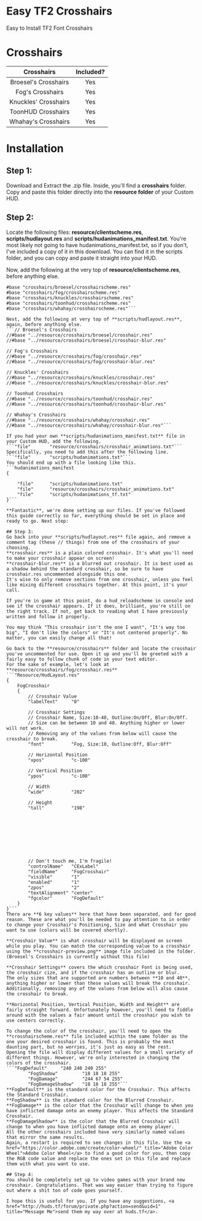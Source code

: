 Easy TF2 Crosshairs
=====
Easy to Install TF2 Font Crosshairs

Crosshairs
=====
| Crosshairs | Included? |
|:-------------:|:-------------:|
| Broesel's Crosshairs | Yes |
| Fog's Crosshairs | Yes |
| Knuckles' Crosshairs | Yes |
| ToonHUD Crosshairs | Yes |
| Whahay's Crosshairs | Yes |

Installation
====
## Step 1:
Download and Extract the .zip file. Inside, you'll find a **crosshairs** folder. Copy and paste this folder directly into the **resource folder** of your Custom HUD.

## Step 2:
Locate the following files: **resource/clientscheme.res**, **scripts/hudlayout.res** and **scripts/hudanimations_manifest.txt**.
You're most likely not going to have hudanimations_manifest.txt, so if you don't, I've included a copy of it in this download. You can find it in the scripts folder, and you can copy and paste it straight into your HUD.

Now, add the following at the very top of **resource/clientscheme.res**, before anything else.
```// Crosshairs
#base "crosshairs/broesel/crosshairscheme.res"
#base "crosshairs/fog/crosshairscheme.res"
#base "crosshairs/knuckles/crosshairscheme.res"
#base "crosshairs/toonhud/crosshairscheme.res"
#base "crosshairs/whahay/crosshairscheme.res"```

Next, add the following at very top of **scripts/hudlayout.res**, again, before anything else.
```// Broesel's Crosshairs
//#base "../resource/crosshairs/broesel/crosshair.res"
//#base "../resource/crosshairs/broesel/crosshair-blur.res"

// Fog's Crosshairs
//#base "../resource/crosshairs/fog/crosshair.res"
//#base "../resource/crosshairs/fog/crosshair-blur.res"

// Knuckles' Crosshairs
//#base "../resource/crosshairs/knuckles/crosshair.res"
//#base "../resource/crosshairs/knuckles/crosshair-blur.res"

// Toonhud Crosshairs
//#base "../resource/crosshairs/toonhud/crosshair.res"
//#base "../resource/crosshairs/toonhud/crosshair-blur.res"

// Whahay's Crosshairs
//#base "../resource/crosshairs/whahay/crosshair.res"
//#base "../resource/crosshairs/whahay/crosshair-blur.res"```

If you had your own **scripts/hudanimations_manifest.txt** file in your Custom HUD, add the following.
```"file"		"resource/crosshairs/crosshair_animations.txt"```
Specifically, you need to add this after the following line.
```"file"		"scripts/hudanimations.txt"```
You should end up with a file looking like this.
```hudanimations_manifest
{

	"file"		"scripts/hudanimations.txt"
	"file"		"resource/crosshairs/crosshair_animations.txt"
	"file"		"scripts/hudanimations_tf.txt"
}```

**Fantastic**, we're done setting up our files. If you've followed this guide correctly so far, everything should be set in place and ready to go. Next step:

## Step 3:
Go back into your **scripts/hudlayout.res** file again, and remove a comment tag (these // things) from one of the crosshairs of your choosing.
**crosshair.res** is a plain colored crosshair. It's what you'll need to make your crosshair appear on screen!
**crosshair-blur.res** is a blurred out crosshair. It is best used as a shadow behind the standard crosshair, so be sure to have crosshair.res uncommented alongside this one.
It's wise to only remove sections from one crosshair, unless you feel like mixing different crosshairs together. At this point, it's your call.

If you're in game at this point, do a hud_reloadscheme in console and see if the crosshair appears. If it does, brilliant, you're still on the right track. If not, get back to reading what I have previously written and follow it properly.

You may think "This crosshair isn't the one I want", "It's way too big", "I don't like the colors" or "It's not centered properly". No matter, you can easily change all that!

Go back to the **resource/crosshairs** folder and locate the crosshair you've uncommented for use. Open it up and you'll be greeted with a fairly easy to follow chunk of code in your text editor.
For the sake of example, let's look at **resource/crosshairs/fog/crosshair.res**
```"Resource/HudLayout.res"
{
	FogCrosshair
	{
		// Crosshair Value
		"labelText"		"0"
		
		// Crosshair Settings
		// Crosshair Name, Size:10-40, Outline:On/Off, Blur:On/Off.
		// Size can be between 10 and 40. Anything higher or lower will not work.
		// Removing any of the values from below will cause the crosshair to break.
		"font"			"Fog, Size:10, Outline:Off, Blur:Off"
		
		// Horizontal Position
		"xpos"			"c-100"
		
		// Vertical Position
		"ypos"			"c-100"
		
		// Width
		"wide"			"202"
		
		// Height
		"tall"			"198"
		
		
		
		
		
		
		
		
		
		// Don't touch me, I'm fragile!
		"controlName"	"CExLabel"
		"fieldName"		"FogCrosshair"
		"visible"		"1"
		"enabled"		"1"
		"zpos"			"2"
		"textAlignment"	"center"
		"fgcolor"		"FogDefault"
	}
}```
There are **6 key values** here that have been separated, and for good reason. These are what you'll be needed to pay attention to in order to change your Crosshair's Positioning, Size and what Crosshair you want to use (colors will be covered shortly).

**Crosshair Value** is what crosshair will be displayed on screen while you play. You can match the corresponding value to a crosshair using the **crosshair-preview.png** image file included in the folder. (Broesel's Crosshairs is currently without this file)

**Crosshair Settings** covers the which crosshair Font is being used, the crosshair cize, and if the crosshair has an outline or blur.
The only sizes that are supported are numbers between **10 and 40**, anything higher or lower than these values will break the crosshair.
Additionally, removing any of the values from below will also cause the crosshair to break.

**Horizontal Position, Vertical Position, Width and Height** are fairly straight forward. Unfortunately however, you'll need to fiddle around with the values a fair amount until the crosshair you wish to use centers correctly.

To change the color of the crosshair, you'll need to open the **crosshairscheme.res** file included within the same folder as the one your desired crosshair is found. This is probably the most daunting part, but no worries, it's just as easy as the rest.
Opening the file will display different values for a small variety of different things. However, we're only interested in changing the colors of the crosshair.
```"FogDefault"		"240 240 240 255"
		"FogShadow"			"18 18 18 255"
		"FogDamage"			"244 67 54 255"
		"FogDamageShadow"	"18 18 18 255"```
**FogDefault** is the standard color for the Crosshair. This affects the Standard Crosshair.
**FogShadow** is the standard color for the Blurred Crosshair.
**FogDamage** is the color that the Crosshair will change to when you have inflicted damage onto an enemy player. This affects the Standard Crosshair.
**FogDamageShadow** is the color that the Blurred Crosshair will change to when you have inflicted damage onto an enemy player.
All the other crosshairs included have very similarly named values that mirror the same results.
Again, a restart is required to see changes in this file. Use the <a href="https://color.adobe.com/create/color-wheel/" title="Adobe Color Wheel">Adobe Color Wheel</a> to find a good color for you, then copy the RGB code value and replace the ones set in this file and replace them with what you want to use.

## Step 4:
You should be completely set up to video games with your brand new crosshair. Congratulations. That was way easier than trying to figure out where a shit ton of code goes yourself.

I hope this is useful for you. If you have any suggestions, <a href="http://huds.tf/forum/private.php?action=send&uid=1" title="Message Me">send them my way over at huds.tf</a>.